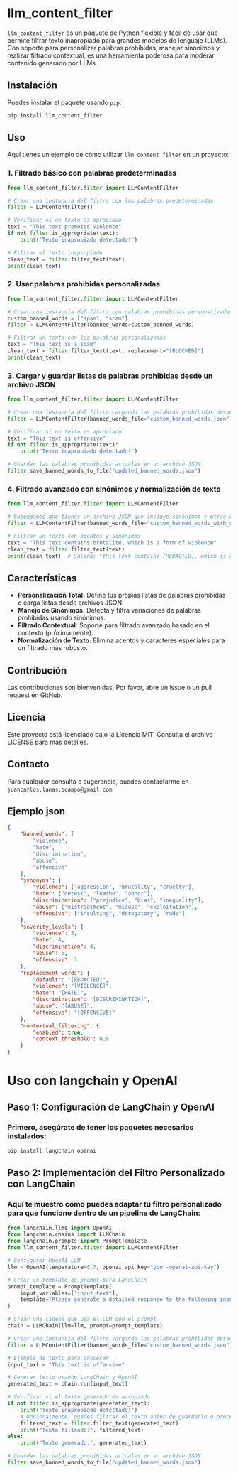 
# llm_content_filter

`llm_content_filter` es un paquete de Python flexible y fácil de usar que permite filtrar texto inapropiado para grandes modelos de lenguaje (LLMs). Con soporte para personalizar palabras prohibidas, manejar sinónimos y realizar filtrado contextual, es una herramienta poderosa para moderar contenido generado por LLMs.

## Instalación

Puedes instalar el paquete usando `pip`:

```bash
pip install llm_content_filter
```

## Uso

Aquí tienes un ejemplo de cómo utilizar `llm_content_filter` en un proyecto:

### 1. Filtrado básico con palabras predeterminadas

```python
from llm_content_filter.filter import LLMContentFilter

# Crear una instancia del filtro con las palabras predeterminadas
filter = LLMContentFilter()

# Verificar si un texto es apropiado
text = "This text promotes violence"
if not filter.is_appropriate(text):
    print("Texto inapropiado detectado!")

# Filtrar el texto inapropiado
clean_text = filter.filter_text(text)
print(clean_text)
```

### 2. Usar palabras prohibidas personalizadas

```python
from llm_content_filter.filter import LLMContentFilter

# Crear una instancia del filtro con palabras prohibidas personalizadas
custom_banned_words = ["spam", "scam"]
filter = LLMContentFilter(banned_words=custom_banned_words)

# Filtrar un texto con las palabras personalizadas
text = "This text is a scam"
clean_text = filter.filter_text(text, replacement="[BLOCKED]")
print(clean_text)
```

### 3. Cargar y guardar listas de palabras prohibidas desde un archivo JSON

```python
from llm_content_filter.filter import LLMContentFilter

# Crear una instancia del filtro cargando las palabras prohibidas desde un archivo JSON
filter = LLMContentFilter(banned_words_file="custom_banned_words.json")

# Verificar si un texto es apropiado
text = "This text is offensive"
if not filter.is_appropriate(text):
    print("Texto inapropiado detectado!")

# Guardar las palabras prohibidas actuales en un archivo JSON
filter.save_banned_words_to_file("updated_banned_words.json")
```

### 4. Filtrado avanzado con sinónimos y normalización de texto

```python
from llm_content_filter.filter import LLMContentFilter

# Supongamos que tienes un archivo JSON que incluye sinónimos y otras configuraciones avanzadas
filter = LLMContentFilter(banned_words_file="custom_banned_words_with_synonyms.json")

# Filtrar un texto con acentos y sinónimos
text = "This text contains brutalité, which is a form of violence"
clean_text = filter.filter_text(text)
print(clean_text)  # Salida: "this text contains [REDACTED], which is a form of [REDACTED]"
```

## Características

- **Personalización Total:** Define tus propias listas de palabras prohibidas o carga listas desde archivos JSON.
- **Manejo de Sinónimos:** Detecta y filtra variaciones de palabras prohibidas usando sinónimos.
- **Filtrado Contextual:** Soporte para filtrado avanzado basado en el contexto (próximamente).
- **Normalización de Texto:** Elimina acentos y caracteres especiales para un filtrado más robusto.

## Contribución

Las contribuciones son bienvenidas. Por favor, abre un issue o un pull request en [GitHub](https://github.com/jclanas2024/llm_content_filter).

## Licencia

Este proyecto está licenciado bajo la Licencia MIT. Consulta el archivo [LICENSE](LICENSE) para más detalles.

## Contacto

Para cualquier consulta o sugerencia, puedes contactarme en `juancarlos.lanas.ocampo@gmail.com`.

## Ejemplo json 
```json
{
    "banned_words": [
        "violence",
        "hate",
        "discrimination",
        "abuse",
        "offensive"
    ],
    "synonyms": {
        "violence": ["aggression", "brutality", "cruelty"],
        "hate": ["detest", "loathe", "abhor"],
        "discrimination": ["prejudice", "bias", "inequality"],
        "abuse": ["mistreatment", "misuse", "exploitation"],
        "offensive": ["insulting", "derogatory", "rude"]
    },
    "severity_levels": {
        "violence": 5,
        "hate": 4,
        "discrimination": 4,
        "abuse": 5,
        "offensive": 3
    },
    "replacement_words": {
        "default": "[REDACTED]",
        "violence": "[VIOLENCE]",
        "hate": "[HATE]",
        "discrimination": "[DISCRIMINATION]",
        "abuse": "[ABUSE]",
        "offensive": "[OFFENSIVE]"
    },
    "contextual_filtering": {
        "enabled": true,
        "context_threshold": 0.8
    }
}
```
# Uso con langchain y OpenAI
## Paso 1: Configuración de LangChain y OpenAI
### Primero, asegúrate de tener los paquetes necesarios instalados:

```bash
pip install langchain openai
```

## Paso 2: Implementación del Filtro Personalizado con LangChain
### Aquí te muestro cómo puedes adaptar tu filtro personalizado para que funcione dentro de un pipeline de LangChain:

```python
from langchain.llms import OpenAI
from langchain.chains import LLMChain
from langchain.prompts import PromptTemplate
from llm_content_filter.filter import LLMContentFilter

# Configurar OpenAI LLM
llm = OpenAI(temperature=0.7, openai_api_key="your-openai-api-key")

# Crear un template de prompt para LangChain
prompt_template = PromptTemplate(
    input_variables=["input_text"],
    template="Please generate a detailed response to the following input: {input_text}"
)

# Crear una cadena que usa el LLM con el prompt
chain = LLMChain(llm=llm, prompt=prompt_template)

# Crear una instancia del filtro cargando las palabras prohibidas desde un archivo JSON
filter = LLMContentFilter(banned_words_file="custom_banned_words.json")

# Ejemplo de texto para procesar
input_text = "This text is offensive"

# Generar texto usando LangChain y OpenAI
generated_text = chain.run(input_text)

# Verificar si el texto generado es apropiado
if not filter.is_appropriate(generated_text):
    print("Texto inapropiado detectado!")
    # Opcionalmente, puedes filtrar el texto antes de guardarlo o procesarlo
    filtered_text = filter.filter_text(generated_text)
    print("Texto filtrado:", filtered_text)
else:
    print("Texto generado:", generated_text)

# Guardar las palabras prohibidas actuales en un archivo JSON
filter.save_banned_words_to_file("updated_banned_words.json")
```
